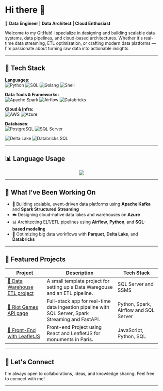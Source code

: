

# Hi there 👋 

🎯 **Data Engineer | Data Architect | Cloud Enthusiast**

Welcome to my GitHub! I specialize in designing and building scalable data systems, data pipelines, and cloud-based architectures. Whether it's real-time data streaming, ETL optimization, or crafting modern data platforms — I'm passionate about turning raw data into actionable insights.

---

## 🧰 Tech Stack

**Languages:**  
![Python](https://img.shields.io/badge/-Python-3776AB?logo=python&logoColor=white&style=flat) 
![SQL](https://img.shields.io/badge/-SQL-336791?logo=postgresql&logoColor=white&style=flat)
![Golang](https://img.shields.io/badge/-Go-00ADD8?logo=go&logoColor=white&style=flat)
![Shell](https://img.shields.io/badge/-Shell-4EAA25?logo=gnu-bash&logoColor=white&style=flat)

**Data Tools & Frameworks:**  
![Apache Spark](https://img.shields.io/badge/-Apache%20Spark-E25A1C?logo=apachespark&logoColor=white&style=flat)
![Airflow](https://img.shields.io/badge/-Airflow-017CEE?logo=apacheairflow&logoColor=white&style=flat)
![Databricks](https://img.shields.io/badge/-Databricks-FE2C2C?logo=databricks&logoColor=white&style=flat)

**Cloud & Infra:**  
![AWS](https://img.shields.io/badge/-AWS-232F3E?logo=amazonaws&logoColor=white&style=flat)
![Azure](https://img.shields.io/badge/-Azure-0078D4?logo=microsoftazure&logoColor=white&style=flat)

**Databases:**   
![PostgreSQL](https://img.shields.io/badge/-PostgreSQL-336791?logo=postgresql&logoColor=white&style=flat)
![SQL Server](https://img.shields.io/badge/-SQL%20Server-CC2927?logo=microsoftsqlserver&logoColor=white&style=flat)

![Delta Lake](https://img.shields.io/badge/-Delta%20Lake-1E90FF?logo=data&logoColor=white&style=flat)
![Databricks SQL](https://img.shields.io/badge/-Databricks%20SQL-FE2C2C?logo=databricks&logoColor=white&style=flat)

---

## 📊 Language Usage

<p align="center">
  <img src="https://github-readme-stats.vercel.app/api/top-langs/?username=NikolaZizic&layout=compact&theme=default" />
</p>

---

## 🧠 What I’ve Been Working On

- 🔧 Building scalable, event-driven data platforms using **Apache Kafka** and **Spark Structured Streaming**
- ☁️ Designing cloud-native data lakes and warehouses on **Azure**
- 📊 Architecting ELT/ETL pipelines using **Airflow**, **Python**, and **SQL-based modeling**
- 📁 Optimizing big data workflows with **Parquet**, **Delta Lake**, and **Databricks**

---

## 📂 Featured Projects

| Project | Description | Tech Stack |
|--------|-------------|------------|
| [🔗 Data Warehouse ETL project](https://github.com/YOUR_USERNAME/data-lakehouse-starter) | A small template project for setting up a Data Waregouse and an ETL pipeline. | SQL Server and SSMS |
| [🔗 Riot Games API page](https://github.com/YOUR_USERNAME/kafka-streaming-pipeline) | Full-stack app for real-time data ingestion pipeline with SQL Server, Spark Streaming and FastAPI. | Python, Spark, Airflow and SQL Server |
| [🔗 Front-End with LeafletJS](https://github.com/YOUR_USERNAME/dbt-warehouse-modeling) | Front-end Project using React and LeafletJS for monuments in Paris. | JavaScript, Python, SQL |

---

## 💬 Let's Connect

I'm always open to collaborations, ideas, and knowledge sharing. Feel free to connect with me!
<!--
[![LinkedIn](https://img.shields.io/badge/-LinkedIn-0A66C2?logo=linkedin&logoColor=white&style=flat)]()
-->
---




<!--
**NikolaZizic/NikolaZizic** is a ✨ _special_ ✨ repository because its `README.md` (this file) appears on your GitHub profile.

Here are some ideas to get you started:

- 🔭 I’m currently working on ...
- 🌱 I’m currently learning ...
- 👯 I’m looking to collaborate on ...
- 🤔 I’m looking for help with ...
- 💬 Ask me about ...
- 📫 How to reach me: ...
- 😄 Pronouns: ...
- ⚡ Fun fact: ...
-->
